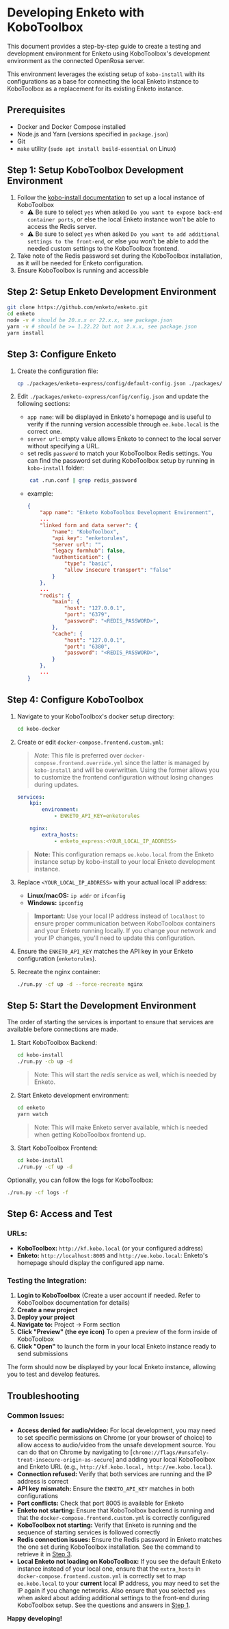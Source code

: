 # Developing Enketo with KoboToolbox

This document provides a step-by-step guide to create a testing and development environment for Enketo using KoboToolbox's development environment as the connected OpenRosa server.

This environment leverages the existing setup of `kobo-install` with its configurations as a base for connecting the local Enketo instance to KoboToolbox as a replacement for its existing Enketo instance.

## Prerequisites

-   Docker and Docker Compose installed
-   Node.js and Yarn (versions specified in `package.json`)
-   Git
-   `make` utility (`sudo apt install build-essential` on Linux)

## Step 1: Setup KoboToolbox Development Environment

1. Follow the [kobo-install documentation](https://github.com/kobotoolbox/kobo-install) to set up a local instance of KoboToolbox
    - :warning: Be sure to select `yes` when asked `Do you want to expose back-end container ports`, or else the local Enketo instance won't be able to access the Redis server.
    - :warning: Be sure to select `yes` when asked `Do you want to add additional settings to the front-end`, or else you won't be able to add the needed custom settings to the KoboToolbox frontend.
2. Take note of the Redis password set during the KoboToolbox installation, as it will be needed for Enketo configuration.
3. Ensure KoboToolbox is running and accessible

## Step 2: Setup Enketo Development Environment

```bash
git clone https://github.com/enketo/enketo.git
cd enketo
node -v # should be 20.x.x or 22.x.x, see package.json
yarn -v # should be >= 1.22.22 but not 2.x.x, see package.json
yarn install
```

## Step 3: Configure Enketo

1. Create the configuration file:

    ```bash
    cp ./packages/enketo-express/config/default-config.json ./packages/enketo-express/config/config.json
    ```

2. Edit `./packages/enketo-express/config/config.json` and update the following sections:
    - `app name`: will be displayed in Enketo's homepage and is useful to verify if the running version accessible through `ee.kobo.local` is the correct one.
    - `server url`: empty value allows Enketo to connect to the local server without specifying a URL.
    - set redis `password` to match your KoboToolbox Redis settings. You can find the password set during KoboToolbox setup by running in `kobo-install` folder:
    ```bash
        cat .run.conf | grep redis_password
    ```
    - example:
        ```json
        {
            "app name": "Enketo KoboToolbox Development Environment",
            ...
            "linked form and data server": {
                "name": "KoboToolbox",
                "api key": "enketorules",
                "server url": "",
                "legacy formhub": false,
                "authentication": {
                    "type": "basic",
                    "allow insecure transport": "false"
                }
            },
            ...
            "redis": {
                "main": {
                    "host": "127.0.0.1",
                    "port": "6379",
                    "password": "<REDIS_PASSWORD>",
                },
                "cache": {
                    "host": "127.0.0.1",
                    "port": "6380",
                    "password": "<REDIS_PASSWORD>",
                }
            },
            ...
        }
        ```

## Step 4: Configure KoboToolbox

1.  Navigate to your KoboToolbox's docker setup directory:

    ```bash
    cd kobo-docker
    ```

2.  Create or edit `docker-compose.frontend.custom.yml`:

    > _Note:_ This file is preferred over `docker-compose.frontend.override.yml` since the latter is managed by `kobo-install` and will be overwritten. Using the former allows you to customize the frontend configuration without losing changes during updates.

    ```yml
    services:
        kpi:
            environment:
                - ENKETO_API_KEY=enketorules

        nginx:
            extra_hosts:
                - enketo_express:<YOUR_LOCAL_IP_ADDRESS>
    ```

    > **Note:** This configuration remaps `ee.kobo.local` from the Enketo instance setup by kobo-install to your local Enketo development instance.

3.  Replace `<YOUR_LOCAL_IP_ADDRESS>` with your actual local IP address:

    -   **Linux/macOS:** `ip addr` or `ifconfig`
    -   **Windows:** `ipconfig`

    > **Important:** Use your local IP address instead of `localhost` to ensure proper communication between KoboToolbox containers and your Enketo running locally. If you change your network and your IP changes, you'll need to update this configuration.

4.  Ensure the `ENKETO_API_KEY` matches the API key in your Enketo configuration (`enketorules`).

5.  Recreate the nginx container:
    ```bash
    ./run.py -cf up -d --force-recreate nginx
    ```

## Step 5: Start the Development Environment

The order of starting the services is important to ensure that services are available before connections are made.

1.  Start KoboToolbox Backend:

    ```bash
    cd kobo-install
    ./run.py -cb up -d
    ```

    > Note: This will start the _redis_ service as well, which is needed by Enketo.

2.  Start Enketo development environment:

    ```bash
    cd enketo
    yarn watch
    ```

    > Note: This will make Enketo server available, which is needed when getting KoboToolbox frontend up.

3.  Start KoboToolbox Frontend:

    ```bash
    cd kobo-install
    ./run.py -cf up -d
    ```

Optionally, you can follow the logs for KoboToolbox:

```bash
./run.py -cf logs -f
```

## Step 6: Access and Test

### URLs:

-   **KoboToolbox:** `http://kf.kobo.local` (or your configured address)
-   **Enketo:** `http://localhost:8005` and `http://ee.kobo.local`: Enketo's homepage should display the configured app name.

### Testing the Integration:

1. **Login to KoboToolbox** (Create a user account if needed. Refer to KoboToolbox documentation for details)
2. **Create a new project**
3. **Deploy your project**
4. **Navigate to:** Project → Form section
5. **Click "Preview" (the eye icon)** To open a preview of the form inside of KoboToolbox
6. **Click "Open"** to launch the form in your local Enketo instance ready to send submissions

The form should now be displayed by your local Enketo instance, allowing you to test and develop features.

## Troubleshooting

### Common Issues:

-   **Access denied for audio/video:** For local development, you may need to set specific permissions on Chrome (or your browser of choice) to allow access to audio/video from the unsafe development source. You can do that on Chrome by navigating to [`chrome://flags/#unsafely-treat-insecure-origin-as-secure`] and adding your local KoboToolbox and Enketo URL (e.g., `http://kf.kobo.local, http://ee.kobo.local`).
-   **Connection refused:** Verify that both services are running and the IP address is correct
-   **API key mismatch:** Ensure the `ENKETO_API_KEY` matches in both configurations
-   **Port conflicts:** Check that port 8005 is available for Enketo
-   **Enketo not starting:** Ensure that KoboToolbox backend is running and that the `docker-compose.frontend.custom.yml` is correctly configured
-   **KoboToolbox not starting:** Verify that Enketo is running and the sequence of starting services is followed correctly
-   **Redis connection issues:** Ensure the Redis password in Enketo matches the one set during KoboToolbox installation. See the command to retrieve it in [Step 3](#step-3-configure-enketo).
-   **Local Enketo not loading on KoboToolbox:** If you see the default Enketo instance instead of your local one, ensure that the `extra_hosts` in `docker-compose.frontend.custom.yml` is correctly set to map `ee.kobo.local` to your **current** local IP address, you may need to set the IP again if you change networks. Also ensure that you selected `yes` when asked about adding additional settings to the front-end during KoboToolbox setup. See the questions and answers in [Step 1](#step-1-setup-kobotoolbox-development-environment).

**Happy developing!**
